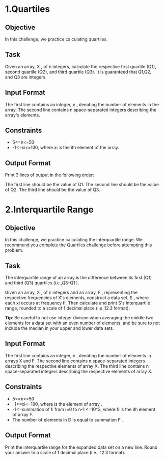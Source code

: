 # 1.Quartiles

<h2>Objective</h2>
In this challenge, we practice calculating quartiles.

<h2>Task</h2>
Given an array, X , of n integers, calculate the respective first quartile (Q1), second quartile (Q2), and third quartile (Q3). It is guaranteed that Q1,Q2, and Q3 are integers.

<h2>Input Format</h2>

The first line contains an integer, n , denoting the number of elements in the array.
The second line contains n space-separated integers describing the array's elements.

<h2>Constraints</h2>
<ul>
		<li>5<=n<=50</li>
		<li> -1<=xi<=100, where xi is the ith element of the array.</li>
</ul>

<h2>Output Format</h2>

Print 3 lines of output in the following order:

The first line should be the value of Q1.
The second line should be the value of Q2.
The third line should be the value of Q3.

# 2.Interquartile Range

<h2>Objective</h2>
In this challenge, we practice calculating the interquartile range. We recommend you complete the Quartiles challenge before attempting this problem.

<h2>Task</h2>
The interquartile range of an array is the difference between its first (Q1) and third (Q3) quartiles (i.e.,Q3-Q1 ).

Given an array, X , of n integers and an array, F , representing the respective frequencies of X's elements, construct a data set, S , where each xi occurs at frequency fi. Then calculate and print S's interquartile range, rounded to a scale of 1 decimal place (i.e.,12.3 format).

<strong>Tip</strong>: Be careful to not use integer division when averaging the middle two elements for a data set with an even number of elements, and be sure to not include the median in your upper and lower data sets.

<h2>Input Format</h2>

The first line contains an integer, n , denoting the number of elements in arrays X and F.
The second line contains n space-separated integers describing the respective elements of array X.
The third line contains n space-separated integers describing the respective elements of array X.

<h2>Constraints</h2>
<ul>
	<li> 5<=n<=50</li>
	<li> -1<=xi<=100, where  is the  element of array .</li>
	<li> -1<=summation of fi from i=0 to n-1 <=10^3, where fi is the ith element of array F.</li>
	<li>The number of elements in D is equal to summation F .</li>
</ul>

<h2>Output Format</h2>

Print the interquartile range for the expanded data set on a new line. Round your answer to a scale of 1 decimal place (i.e., 12.3 format).
